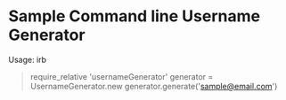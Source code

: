 Sample Command line Username Generator
=========================

Usage:
irb
> require_relative 'usernameGenerator'
> generator = UsernameGenerator.new
> generator.generate('sample@email.com')
